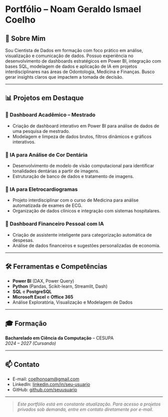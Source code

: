 
# Portfólio – Noam Geraldo Ismael Coelho

## 💼 Sobre Mim  
Sou Cientista de Dados em formação com foco prático em análise, visualização e comunicação de dados. Possuo experiência no desenvolvimento de dashboards estratégicos em Power BI, integração com bases SQL, modelagem de dados e aplicação de IA em projetos interdisciplinares nas áreas de Odontologia, Medicina e Finanças. Busco gerar insights claros que impactem a tomada de decisão.

---

## 📊 Projetos em Destaque

### 🔹 Dashboard Acadêmico – Mestrado
- Criação de dashboard interativo em Power BI para análise de dados de uma pesquisa de mestrado.
- Modelagem e limpeza de dados brutos, filtros dinâmicos e gráficos interativos.

### 🔹 IA para Análise de Cor Dentária
- Desenvolvimento de modelo de visão computacional para identificar tonalidades dentárias a partir de imagens.
- Estruturação de banco de dados e tratamento de imagens.

### 🔹 IA para Eletrocardiogramas
- Projeto interdisciplinar com o curso de Medicina para análise automatizada de exames de ECG.
- Organização de dados clínicos e integração com sistemas hospitalares.

### 🔹 Dashboard Financeiro Pessoal com IA
- Criação de assistente inteligente para categorização automática de despesas.
- Análise de dados financeiros e sugestões personalizadas de economia.

---

## 🛠️ Ferramentas e Competências
- **Power BI** (DAX, Power Query)
- **Python** (Pandas, Scikit-learn, Streamlit, Dash)
- **SQL** e **PostgreSQL**
- **Microsoft Excel** e **Office 365**
- Análise Exploratória, Visualização e Modelagem de Dados

---

## 🎓 Formação
**Bacharelado em Ciência da Computação** – CESUPA  
*2024 – 2027 (Cursando)*

---

## 📫 Contato
- E-mail: coelhonoam@gmail.com  
- LinkedIn: [linkedin.com/in/seu-usuario](https://linkedin.com/in/seu-usuario)  
- GitHub: [github.com/seuusuario](https://github.com/seuusuario)

---

> *Este portfólio está em constante atualização. Para acesso a projetos privados sob demanda, entre em contato diretamente por e-mail.*
